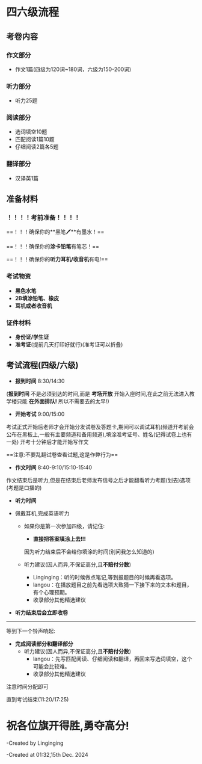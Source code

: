 # 四六级流程

## 考卷内容

### 作文部分
- 作文1篇(四级为120词~180词，六级为150-200词)
### 听力部分
- 听力25题
### 阅读部分
- 选词填空10题
- 匹配阅读1篇10题
- 仔细阅读2篇各5题
### 翻译部分
- 汉译英1篇
 
## 准备材料

### **！！！！考前准备！！！！**
==！！！确保你的**黑笔🖊**有墨水！==

==！！！确保你的**涂卡铅笔**有笔芯！==

==！！！确保你的**听力耳机/收音机**有电!==

### 考试物资
- **黑色水笔**
- **2B填涂铅笔、橡皮**
- **耳机或者收音机**

### 证件材料

- **身份证/学生证**
- **准考证**(提前几天打印好就行)(准考证可以折叠)

## 考试流程(四级/六级)
- **报到时间** 8:30/14:30

(**报到时间** 不是必须到达的时间,而是 **考场开放** 开始入座时间,在此之前无法进入教学楼只能 **在外面排队!** 所以不需要去的太早!)

- **开始考试** 9:00/15:00

考试正式开始后老师才会开始分发试卷及答题卡,期间可以调试耳机(频道开考前会公布在黑板上,一般有主要频道和备用频道),填涂准考证号、姓名(记得试卷上也有一处)
开考十分钟后才能开始写作文

==注意:不要乱翻试卷查看试题,这是作弊行为==

- **作文时间** 8:40-9:10/15:10-15:40

作文结束后是听力,但是在结束后老师发布信号之后才能翻看听力考题(划去)选项 (考题是口播的)

- **听力时间**

- 佩戴耳机,完成英语听力
    - 如果你是第一次参加四级，请记住:

        - **直接把答案填涂上去!!!**

        因为听力结束后不会给你填涂的时间(别问我怎么知道的)

    - 听力建议(因人而异,不保证高分,且**不赔付分数**)
        - Linginging：听的时候做点笔记,等到报题目的时候再看选项。
        - langou：在播放题目之前先看选项大致猜一下接下来的文本和题目，有个心理预期。
        - 收录部分其他精选建议

- **听力结束后会立即收卷**
---
等到下一个铃声响起:

- **完成阅读部分和翻译部分**
    - 听力建议(因人而异,不保证高分,且**不赔付分数**)
        - langou：先写匹配阅读、仔细阅读和翻译，再回来写选词填空，这个可能会比较难。
        - 收录部分其他精选建议

注意时间分配即可

直到考试结束(11:20/17:25)



# 祝各位旗开得胜,勇夺高分!

-Created by Linginging

-Created at 01:32,15th Dec. 2024
